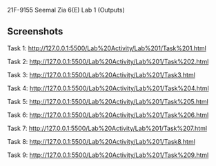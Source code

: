 21F-9155
Seemal Zia
6(E)
Lab 1 (Outputs)

## Screenshots
Task 1:
http://127.0.0.1:5500/Lab%20Activity/Lab%201/Task%201.html

Task 2:
http://127.0.0.1:5500/Lab%20Activity/Lab%201/Task%202.html

Task 3:
http://127.0.0.1:5500/Lab%20Activity/Lab%201/Task3.html

Task 4:
http://127.0.0.1:5500/Lab%20Activity/Lab%201/Task%204.html

Task 5:
http://127.0.0.1:5500/Lab%20Activity/Lab%201/Task%205.html

Task 6:
http://127.0.0.1:5500/Lab%20Activity/Lab%201/Task%206.html

Task 7:
http://127.0.0.1:5500/Lab%20Activity/Lab%201/Task%207.html

Task 8:
http://127.0.0.1:5500/Lab%20Activity/Lab%201/Task8.html

Task 9:
http://127.0.0.1:5500/Lab%20Activity/Lab%201/Task%209.html